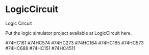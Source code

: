 # LogicCircuit

Logic Circuit

Put the logic simulator project available at LogicCircuit here.

#74HC161
#74HC574
#74HC273
#74HC164
#74HC165
#74HC573
#74HC688
#74HC151
#74HC4511
